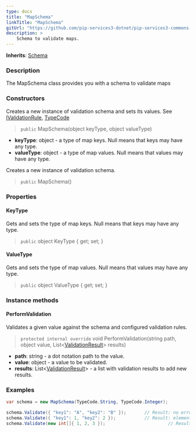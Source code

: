 ```yaml
---
type: docs
title: "MapSchema"
linkTitle: "MapSchema"
gitUrl: "https://github.com/pip-services3-dotnet/pip-services3-commons-dotnet"
description: >
    Schema to validate maps.
---
```


**Inherits**: [Schema](../schema)

### Description

The MapSchema class provides you with a schema to validate maps

### Constructors
Creates a new instance of validation schema and sets its values.
See [IValidationRule](../ivalidation_rule), [TypeCode](../convert/type_code)

> `public` MapSchema(object keyType, object valueType)

- **keyType**: object  - a type of map keys. Null means that keys may have any type.
- **valueType**: object  - a type of map values. Null means that values may have any type.

Creates a new instance of validation schema.

> `public` MapSchema()


### Properties

#### KeyType
Gets and sets the type of map keys.
Null means that keys may have any type.
> `public` object KeyType { get; set; }

#### ValueType
Gets and sets the type of map values.
Null means that values may have any type.

> `public` object ValueType { get; set; }



### Instance methods


#### PerformValidation
Validates a given value against the schema and configured validation rules.

> `protected internal override` void PerformValidation(string path, object value, List<[ValidationResult](../validation_result)> results)

- **path**: string - a dot notation path to the value.
- **value**: object - a value to be validated.
- **results**: List<[ValidationResult](../validation_result)> - a list with validation results to add new results.


### Examples
```cs
var schema = new MapSchema(TypeCode.String, TypeCode.Integer);

schema.Validate({ "key1": "A", "key2": "B" });       // Result: no errors
schema.Validate({ "key1": 1, "key2": 2 });           // Result: element type mismatch
schema.Validate(new int[]{ 1, 2, 3 });                        // Result: type mismatch
```
